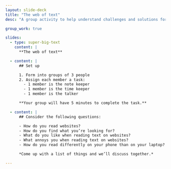 ```yaml
---
layout: slide-deck
title: "The web of text"
desc: "A group activity to help understand challenges and solutions for writing on the Open Web."

group_work: true

slides:
  - type: super-big-text
    content: |
      **The web of text**

  - content: |
      ## Set up

      1. Form into groups of 3 people
      2. Assign each member a task:
        - 1 member is the note keeper
        - 1 member is the time keeper
        - 1 member is the talker

      **Your group will have 5 minutes to complete the task.**

  - content: |
      ## Consider the following questions:

      - How do you read websites?
      - How do you find what you’re looking for?
      - What do you like when reading text on websites?
      - What annoys you when reading text on websites?
      - How do you read differently on your phone than on your laptop?

      *Come up with a list of things and we’ll discuss together.*

---
```

